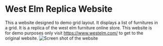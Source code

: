 # West Elm Replica Website
This a website designed to demo grid layout. It displays a list of furnitures in a grid. It is a replica of the west elm furniture online store.
This website is for demo purposes only visit https://www.westelm.com/ to get to the original website.
![Screen shot of the website](images/screenshot.png)


